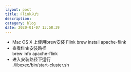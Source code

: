 ```yaml
---
layout: post
title: Flink入门
description: 
category: blog
date: 2020-01-07 13:50:39
---
```


- Mac OS X 上使用brew安装 Flink 
brew install apache-flink
- 查看flink安装路径  
brew info apache-flink
- 进入安装路径下运行  
./libexec/bin/start-cluster.sh









































